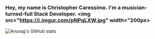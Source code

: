 ### Hey, my name is Christopher Caressimo. I'm a musician-turned-full Stack Developer. <img src="https://i.imgur.com/pNPqLXW.jpg" width="200px>

![Anurag's GitHub stats](https://github-readme-stats.vercel.app/api?username=CCaressimo&theme=cobalt&show_icons=true)


<!--
**CCaressimo/CCaressimo** is a ✨ _special_ ✨ repository because its `README.md` (this file) appears on your GitHub profile.

Here are some ideas to get you started:

- 🔭 I’m currently working on ...
- 🌱 I’m currently learning ...
- 👯 I’m looking to collaborate on ...
- 🤔 I’m looking for help with ...
- 💬 Ask me about ...
- 📫 How to reach me: ...
- 😄 Pronouns: ...
- ⚡ Fun fact: ...
-->
